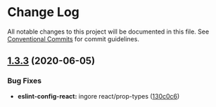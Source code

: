 # Change Log

All notable changes to this project will be documented in this file.
See [Conventional Commits](https://conventionalcommits.org) for commit guidelines.

## [1.3.3](https://github.com/blockmatic/dev-configs/compare/@blockmatic/eslint-config-react@1.3.2...@blockmatic/eslint-config-react@1.3.3) (2020-06-05)


### Bug Fixes

* **eslint-config-react:** ingore react/prop-types ([130c0c6](https://github.com/blockmatic/dev-configs/commit/130c0c665d85a9a2eacb2eaeb71b5d18515a407a))
